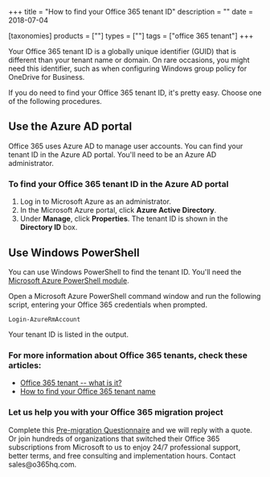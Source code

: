 +++
title = "How to find your Office 365 tenant ID"
description = ""
date = 2018-07-04

[taxonomies]
products = [""]
types = [""]
tags = ["office 365 tenant"]
+++

Your Office 365 tenant ID is a globally unique identifier
(GUID) that is different than your tenant name or domain. On
rare occasions, you might need this identifier, such as when configuring
Windows group policy for OneDrive for Business.

If you do need to find your Office 365 tenant ID, it's pretty easy.
Choose one of the following procedures.

Use the Azure AD portal
-----------------------

Office 365 uses Azure AD to manage user accounts. You can find your
tenant ID in the Azure AD portal. You'll need to be an Azure AD
administrator.

### To find your Office 365 tenant ID in the Azure AD portal

1.  Log in to Microsoft Azure as an administrator.
2.  In the Microsoft Azure portal, click **Azure Active Directory**.
3.  Under **Manage**, click **Properties**. The tenant ID is shown in
    the **Directory ID** box.

Use Windows PowerShell
----------------------

You can use Windows PowerShell to find the tenant ID. You'll need the
[Microsoft Azure PowerShell
module](https://go.microsoft.com/fwlink/p/?LinkId=717444).

Open a Microsoft Azure PowerShell command window and run the following
script, entering your Office 365 credentials when prompted.

`Login-AzureRmAccount`

Your tenant ID is listed in the output.

### For more information about Office 365 tenants, check these articles:

-   [Office 365 tenant -- what is
    it?](https://o365hq.com/faq/what-is-office-365-or-azure-ad-tenant)
-   [How to find your Office 365 tenant
    name](https://o365hq.com/faq/how-to-find-your-office-365-tenant-name)

### Let us help you with your Office 365 migration project

Complete this [Pre-migration
Questionnaire](https://office365.typeform.com/to/TMQniV) and we will
reply with a quote. Or join hundreds of organizations that switched
their Office 365 subscriptions from Microsoft to us to enjoy 24/7
professional support, better terms, and free consulting and
implementation hours. Contact sales\@o365hq.com.
